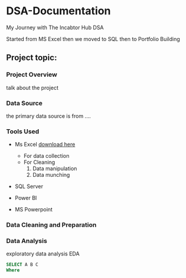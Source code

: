 # DSA-Documentation
My Journey with The Incabtor Hub DSA

Started from MS Excel then we moved to SQL then to Portfolio Building 

## Project topic:

### Project Overview
talk about the project 



### Data Source
the primary data source is from ....

### Tools Used
- Ms Excel [download here](arsenal.com)
     - For data collection
     - For Cleaning
       1. Data manipulation
       2. Data munching
          
- SQL Server
- Power BI
- MS Powerpoint


### Data Cleaning and Preparation



### Data Analysis

exploratory data analysis EDA

``` SQL
SELECT A B C
Where

```

